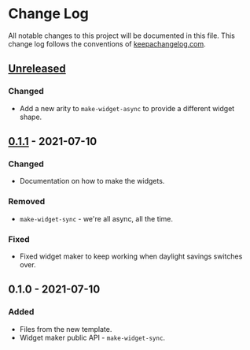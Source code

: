 # Change Log
All notable changes to this project will be documented in this file. This change log follows the conventions of [keepachangelog.com](http://keepachangelog.com/).

## [Unreleased]
### Changed
- Add a new arity to `make-widget-async` to provide a different widget shape.

## [0.1.1] - 2021-07-10
### Changed
- Documentation on how to make the widgets.

### Removed
- `make-widget-sync` - we're all async, all the time.

### Fixed
- Fixed widget maker to keep working when daylight savings switches over.

## 0.1.0 - 2021-07-10
### Added
- Files from the new template.
- Widget maker public API - `make-widget-sync`.

[Unreleased]: https://github.com/your-name/oficina-vital/compare/0.1.1...HEAD
[0.1.1]: https://github.com/your-name/oficina-vital/compare/0.1.0...0.1.1
